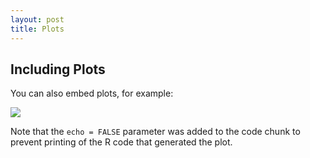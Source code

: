 ```yaml
---
layout: post
title: Plots
---
```




## Including Plots

You can also embed plots, for example:

![]({{site.baseurl}}/figure/pressure-1.png)

Note that the `echo = FALSE` parameter was added to the code chunk to prevent printing of the R code that generated the plot.
